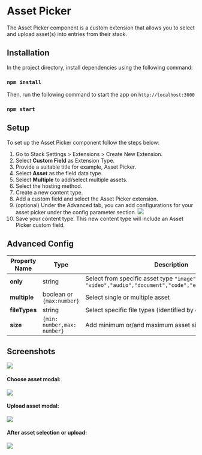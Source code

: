

# Asset Picker

The Asset Picker component is a custom extension that allows you to select and upload asset(s) into entries from their stack.


## Installation
In the project directory, install dependencies using the following command:
### `npm install`
Then, run the following command to start the app on `http://localhost:3000`
### `npm start`



## Setup

To set up the Asset Picker component follow the steps below:

1. Go to Stack Settings > Extensions > Create New Extension.
2. Select **Custom Field** as Extension Type.
3. Provide a suitable title for example, Asset Picker.
4. Select **Asset** as the field data type.
5. Select **Multiple** to add/select multiple assets.
6. Select the hosting method.
7. Create a new content type.
8. Add a custom field and select the Asset Picker extension.
9. (optional) Under the Advanced tab, you can add configurations for your asset picker under the config parameter section.
**![](https://lh5.googleusercontent.com/LwMhS2lkrkIT0psHOZHl1L8m-9lZIf8aI4erpag8JvBf_kL0DqS7hZjgHTvULHFIytCo4XY6p7UNJndnUqzQpviU4-B32-ao2gdjUETAPkDJy1kdtTG9clLTN2ZJPxqyBowmaVnxkfrebNxpBhNLBqwg-jmEmfaIrYvUavTQGgybVUGh0HlbdVlIag)**
10. Save your content type. This new content type will include an Asset Picker custom field.


## Advanced Config
	
|**Property Name**  | **Type** |  **Description** | **Default**
|--|--|--|--|
| **only** | string | Select from specific asset type `"image", "video","audio","document","code","executable","archive"` | - | |
| **multiple** | boolean or `{max:number}` | Select single or multiple asset | false |
| **fileTypes** | string | Select specific file types (identified by extension) | - |
| **size** | `{min: number,max: number}` | Add minimum or/and maximum asset size | - |


## Screenshots

![](https://lh6.googleusercontent.com/vKaflzttYG98dLCIUFc0T1BH5IF6aGd7duC989umzlL18l5mjdAwV1jwAtVWCthsrglmcgc8IF7qdcJ2p1OJTl5aJ73u-NgpRhN5kZn98Aah0d4k-gLw00kO4CpyS2IPRVAPnSLx9xz_hwcKgqdtdf1DaCh9iflk77oLT1wKmnNTHccXvI-lEnZZqa7tYA)

#### Choose asset modal:

![](https://lh6.googleusercontent.com/BtnCCk9KwOPAVzlYBH9Vnaz7MJspoZmSunRP04uan-U7mgBlqoULO5mS1g8RETA3E2cvU1EvgcWgjFW47V1KkLjEdVB2NRVnMENuxdH7Mc7X-0e-wn8JluAPNCQH7t0DOo6ry9Y-qmoc_jc54EIs-9GaN7Rcr8wdMj-upSqG578Z8NjTAkq8Oxv0FYEokA)

#### Upload asset modal:

![](https://lh4.googleusercontent.com/8SaY82OWfc1K1pAnilz0SVly-lm8N8ecGej9VlbCKum2u5GC9RgW7bzEY1LEgFKUiS-SqfxQLs0ynHH0A_-RhGRt_OnJcPZjGvMQd64HAGpqv2Gj_Plk-_ylhCKZ-GG2pHbOyxP2m0iekprGDjN9LPKK2fFlkwgtvAlSek7K-rpAQNGTycwKWnBRxLIQJg)

#### After asset selection or upload:

![](https://lh3.googleusercontent.com/l12sDLtCetBSZiLf-3w9rkvfYcW-onUQHDi0F5n9EovD4AUPh5aFzyHXZJtzy8U4pZ65gF80sC1BJ5CEDqvKZeVhvKLSySl97veuIlhmc-511F8dv7hQJoMlizsmumCQvhKjWDvK_fBPGEEVMLO6MAGzoFeXFU2GivuezDxwVjpc8gNHGPR8XzFf_ylApA)

